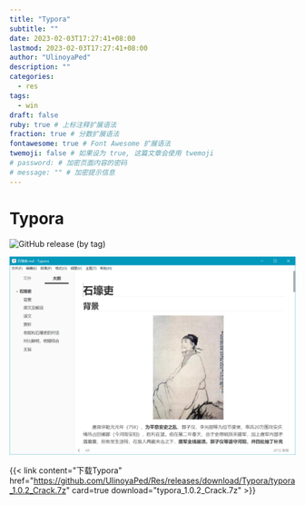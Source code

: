 ```yaml
---
title: "Typora"
subtitle: ""
date: 2023-02-03T17:27:41+08:00
lastmod: 2023-02-03T17:27:41+08:00
author: "UlinoyaPed"
description: ""
categories:
  - res
tags:
  - win
draft: false
ruby: true # 上标注释扩展语法
fraction: true # 分数扩展语法
fontawesome: true # Font Awesome 扩展语法
twemoji: false # 如果设为 true, 这篇文章会使用 twemoji
# password: # 加密页面内容的密码
# message: "" # 加密提示信息
---
```


# Typora

![GitHub release (by tag)](https://img.shields.io/github/downloads/UlinoyaPed/Res/Typora/total)

![2023-02-03_173212_G](https://github.com/UlinoyaPed/PictureBed/raw/main/Blog/2023-02-03_173212_G.png)

{{< link content="下载Typora" href="https://github.com/UlinoyaPed/Res/releases/download/Typora/typora_1.0.2_Crack.7z" card=true download="typora_1.0.2_Crack.7z" >}}
